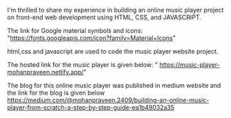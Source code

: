 I'm thrilled to share my experience in building an online music player project on front-end web development using HTML, CSS, and JAVASCRIPT.

The link for Google material symbols and icons: 
"https://fonts.googleapis.com/icon?family=Material+Icons"

html,css and javascript are used to code the music player website project.

The hosted link for the music player is given below:
" https://music-player-mohanpraveen.netlify.app/"

The blog for this online music player was published in medium website and the link for the blog is given below
https://medium.com/@mohanpraveen.2409/building-an-online-music-player-from-scratch-a-step-by-step-guide-ea1b49032a35
